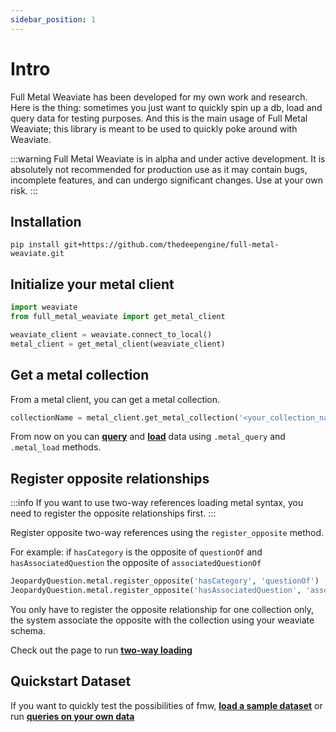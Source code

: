 ```yaml
---
sidebar_position: 1
---
```


# Intro

Full Metal Weaviate has been developed for my own work and research. Here is the thing: sometimes you just want to quickly spin up a db, load and query data for testing purposes. And this is the main usage of Full Metal Weaviate; this library is meant to be used to quickly poke around with Weaviate.

:::warning
Full Metal Weaviate is in alpha and under active development. It is absolutely not recommended for production use as it may contain bugs, incomplete features, and can undergo significant changes. Use at your own risk.
:::

## Installation

```
pip install git+https://github.com/thedeepengine/full-metal-weaviate.git
```

## Initialize your metal client

```python
import weaviate
from full_metal_weaviate import get_metal_client

weaviate_client = weaviate.connect_to_local()
metal_client = get_metal_client(weaviate_client)
```

## Get a metal collection

From a metal client, you can get a metal collection.

```python
collectionName = metal_client.get_metal_collection('<your_collection_name>')
```

From now on you can **[query](query_data.md)** and **[load](load_data.md)** data using `.metal_query` and `.metal_load` methods.

## Register opposite relationships

:::info
If you want to use two-way references loading metal syntax, you need to register the opposite relationships first.
:::

Register opposite two-way references using the `register_opposite` method.

For example:
if `hasCategory` is the opposite of `questionOf` and `hasAssociatedQuestion` the opposite of `associatedQuestionOf`

```python
JeopardyQuestion.metal.register_opposite('hasCategory', 'questionOf')
JeopardyQuestion.metal.register_opposite('hasAssociatedQuestion', 'associatedQuestionOf')
```

You only have to register the opposite relationship for one collection only, the system associate the opposite with the collection using your weaviate schema.

Check out the page to run **[two-way loading](load_data.md)** 

## Quickstart Dataset

If you want to quickly test the possibilities of fmw, **[load a sample dataset](data_sample.md)** or run **[queries on your own data](query_data.md)**


